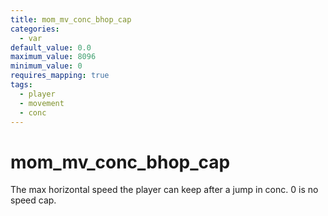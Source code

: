 ```yaml
---
title: mom_mv_conc_bhop_cap
categories:
  - var
default_value: 0.0
maximum_value: 8096
minimum_value: 0
requires_mapping: true
tags:
  - player
  - movement
  - conc
---
```


# mom_mv_conc_bhop_cap

The max horizontal speed the player can keep after a jump in conc. 0 is no speed cap.
